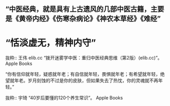 ## “中医经典，就是具有上古遗风的几部中医古籍，主要是《黄帝内经》《伤寒杂病论》《神农本草经》《难经”

# “恬淡虚无，精神内守”

抜粋:: 王伟 elib.cc  “拨开迷雾学中医：重归中医经典思维（第2版）(elib.cc)”。 Apple Books  

“你有信仰就年轻，疑惑就年老；有自信就年轻，畏惧就年老；有希望就年轻，绝望就年老。岁月刻蚀的不过是你的皮肤，但如果失去了热忱，你的灵魂就不再年轻。”

抜粋:: 宇琦  “40岁后要懂的120个养生常识”。 Apple Books  

